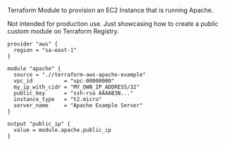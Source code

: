 Terraform Module to provision an EC2 Instance that is running Apache.

Not intended for production use. Just showcasing how to create a public custom module on Terraform Registry.

```hcl
provider "aws" {
  region = "sa-east-1"
}

module "apache" {
  source = ".//terraform-aws-apache-example"
  vpc_id          = "vpc-00000000"
  my_ip_with_cidr = "MY_OWN_IP_ADDRESS/32"
  public_key      = "ssh-rsa AAAAB3N..."
  instance_type   = "t2.micro"
  server_name     = "Apache Example Server"
}

output "public_ip" {
  value = module.apache.public_ip
}
```